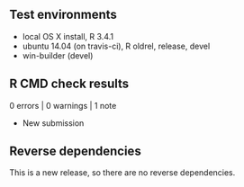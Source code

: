 ## Test environments
* local OS X install, R 3.4.1
* ubuntu 14.04 (on travis-ci), R oldrel, release, devel
* win-builder (devel)

## R CMD check results

0 errors | 0 warnings | 1 note

* New submission

## Reverse dependencies

This is a new release, so there are no reverse dependencies.
